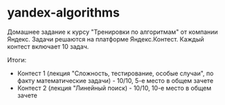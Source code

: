 # yandex-algorithms

Домашнее задание к курсу "Тренировки по алгоритмам" от компании Яндекс.
Задачи решаются на платформе Яндекс.Контест. Каждый контест включает 10 задач.

Итоги:

* Контест 1 (лекция "Сложность, тестирование, особые случаи", по факту математические задачи) - 10/10, 5-е место в общем зачете
* Контест 2 (лекция "Линейный поиск) - 10/10, 10-е место в общем зачете
